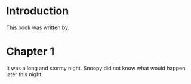 # Introduction
This book was written by.

# Chapter 1
It was a long and stormy night. Snoopy did not know what would happen later this night.

